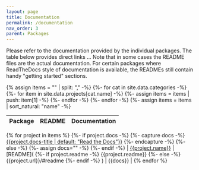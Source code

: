 ```yaml
---
layout: page
title: Documentation
permalink: /documentation
nav_order: 3
parent: Packages
---
```


Please refer to the documentation provided by the individual packages.
The table below provides direct links \... Note that in
some cases the README files are the actual documentation. For certain
packages where ReadTheDocs style of documentation is available, the
READMEs still contain handy \"getting started\" sections.

{%  assign items = "" | split: "," -%}
{%- for cat in site.data.categories -%}
{%-   for item in site.data.projects[cat.name] -%}
{%-     assign items = items | push: item[1] -%}
{%-   endfor -%}
{%- endfor -%}
{%- assign items = items | sort_natural: "name" -%}

| Package | README | Documentation |
| ------- | ------ | ------------- |

{% for project in items %}
{%- if project.docs  -%}
{%- capture docs -%} [{{project.docs-title | default: "Read the Docs"}}]({{project.docs}}) {%- endcapture -%}
{%- else -%}
{%- assign docs="" -%}
{%- endif -%}
| [{{project.name}}]({{project.url}}) | [README](
{%- if project.readme -%}
{{project.readme}}
{%- else -%}
{{project.url}}/#readme
{%- endif -%}
) | {{docs}} |
{% endfor %}
